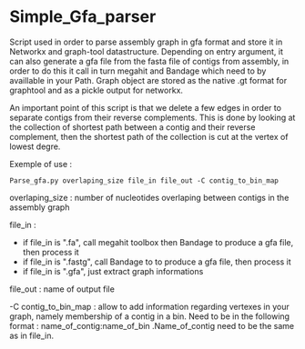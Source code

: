 # Simple_Gfa_parser

Script used in order to parse assembly graph in gfa format and store it in Networkx and graph-tool datastructure.
Depending on entry argument, it can also generate a gfa file from the fasta file of contigs from assembly, in order to do this it call in turn megahit and Bandage which need to by availlable in your Path. Graph object are stored as the native .gt format for graphtool and as a pickle output for networkx. 

An important point of this script is that we delete a few edges in order to separate contigs from their reverse complements. This is done by looking at the collection of shortest path between a contig and their reverse complement, then the shortest path of the collection is cut at the vertex of lowest degre. 

Exemple of use : 
```
Parse_gfa.py overlaping_size file_in file_out -C contig_to_bin_map
```
overlaping_size :  number of nucleotides overlaping between contigs in the assembly graph

file_in : 
* if file_in is ".fa", call megahit toolbox then Bandage to produce a gfa file, then process it
* if file_in is ".fastg", call Bandage to to produce a gfa file, then process it
* if file_in is ".gfa", just extract graph informations

file_out : name of output file

-C contig_to_bin_map : allow to add information regarding vertexes in your graph, namely membership of a contig in a bin. Need to be in the following format : name_of_contig:name_of_bin .Name_of_contig need to be the same as in file_in. 
    

